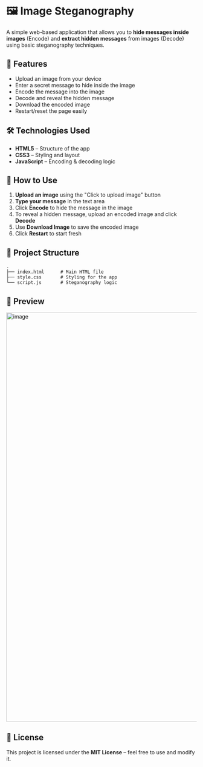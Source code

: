 # 🖼️ Image Steganography

A simple web-based application that allows you to **hide messages inside images** (Encode) and **extract hidden messages** from images (Decode) using basic steganography techniques.

## 📌 Features

* Upload an image from your device
* Enter a secret message to hide inside the image
* Encode the message into the image
* Decode and reveal the hidden message
* Download the encoded image
* Restart/reset the page easily

## 🛠️ Technologies Used

* **HTML5** – Structure of the app
* **CSS3** – Styling and layout
* **JavaScript** – Encoding & decoding logic

## 🚀 How to Use

1. **Upload an image** using the "Click to upload image" button
2. **Type your message** in the text area
3. Click **Encode** to hide the message in the image
4. To reveal a hidden message, upload an encoded image and click **Decode**
5. Use **Download Image** to save the encoded image
6. Click **Restart** to start fresh

## 📂 Project Structure

```
.
├── index.html      # Main HTML file
├── style.css       # Styling for the app
└── script.js       # Steganography logic
```

## 📸 Preview
<img width="1904" height="1079" alt="image" src="https://github.com/user-attachments/assets/65cbe376-23da-4b90-840e-0dd627ab4904" />

## 📄 License

This project is licensed under the **MIT License** – feel free to use and modify it.
